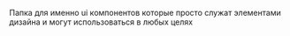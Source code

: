 Папка для именно ui компонентов которые просто служат элементами дизайна и могут использоваться в любых целях
